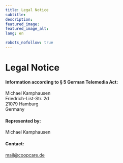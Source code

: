 ```yaml
---
title: Legal Notice
subtitle:
description:
featured_image:
featured_image_alt:
lang: en

robots_nofollow: true
---
```


<h1 class="website__hidden">Legal Notice</h1>

#### Information according to § 5 German Telemedia Act:

Michael Kamphausen  
Friedrich-List-Str. 2d  
21079 Hamburg  
Germany

#### Represented by:

Michael Kamphausen

#### Contact:

<p><a href="&#109;&#97;&#105;&#108;&#116;&#111;&#58;&#109;&#97;&#105;&#108;&#64;&#99;&#111;&#111;&#112;&#99;&#97;&#114;&#101;&#46;&#100;&#101;">&#109;&#97;&#105;&#108;&#64;&#99;&#111;&#111;&#112;&#99;&#97;&#114;&#101;&#46;&#100;&#101;</a></p>
